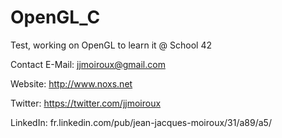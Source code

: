 OpenGL_C
========

Test, working on OpenGL to learn it @ School 42

Contact
E-Mail:		jjmoiroux@gmail.com

Website:	http://www.noxs.net

Twitter:	https://twitter.com/jjmoiroux

LinkedIn:	fr.linkedin.com/pub/jean-jacques-moiroux/31/a89/a5/
